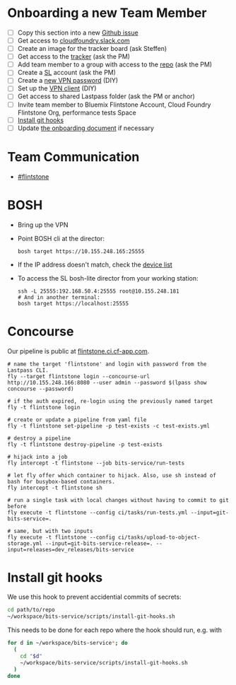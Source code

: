 # Onboarding a new Team Member

* [ ] Copy this section into a new [Github issue](https://github.com/cloudfoundry-incubator/bits-service/issues/new)
* [ ] Get access to [cloudfoundry.slack.com](https://slack.cloudfoundry.org/)
* [ ] Create an image for the tracker board (ask Steffen)
* [ ] Get access to the [tracker](https://www.pivotaltracker.com/n/projects/1406862) (ask the PM)
* [ ] Add team member to a group with access to the [repo](https://github.com/cloudfoundry-incubator/bits-service) (ask the PM)
* [ ] Create a [SL](https://control.softlayer.com) account (ask the PM)
* [ ] Create a [new VPN password](https://control.softlayer.com/account/user/profile) (DIY)
* [ ] Set up the [VPN client](http://knowledgelayer.softlayer.com/procedure/ssl-vpn-mac-os-x-1010) (DIY)
* [ ] Get access to shared Lastpass folder (ask the PM or anchor)
* [ ] Invite team member to Bluemix Flintstone Account, Cloud Foundry Flintstone Org, performance tests Space
* [ ] [Install git hooks](#install-git-hooks)
* [ ] Update [the onboarding document](https://github.com/cloudfoundry-incubator/bits-service/blob/master/docs/onboarding.markdown) if necessary

# Team Communication

* [#flintstone](https://cloudfoundry.slack.com/messages/flintstone/)

# BOSH

* Bring up the VPN
* Point BOSH cli at the director:

    ```
    bosh target https://10.155.248.165:25555
    ```

* If the IP address doesn't match, check the [device list](https://control.softlayer.com/devices)

* To access the SL bosh-lite director from your working station:

    ```
    ssh -L 25555:192.168.50.4:25555 root@10.155.248.181
    # And in another terminal:
    bosh target https://localhost:25555
    ```

# Concourse

Our pipeline is public at [flintstone.ci.cf-app.com](https://flintstone.ci.cf-app.com).

```
# name the target 'flintstone' and login with password from the Lastpass CLI.
fly --target flintstone login --concourse-url http://10.155.248.166:8080 --user admin --password $(lpass show concourse --password)

# if the auth expired, re-login using the previously named target
fly -t flintstone login

# create or update a pipeline from yaml file
fly -t flintstone set-pipeline -p test-exists -c test-exists.yml

# destroy a pipeline
fly -t flintstone destroy-pipeline -p test-exists

# hijack into a job
fly intercept -t flintstone --job bits-service/run-tests

# let fly offer which container to hijack. Also, use sh instead of bash for busybox-based containers.
fly intercept -t flintstone sh

# run a single task with local changes without having to commit to git before
fly execute -t flintstone --config ci/tasks/run-tests.yml --input=git-bits-service=.

# same, but with two inputs
fly execute -t flintstone --config ci/tasks/upload-to-object-storage.yml --input=git-bits-service-release=. --input=releases=dev_releases/bits-service
```

# Install git hooks

We use this hook to prevent accidential commits of secrets:

```bash
cd path/to/repo
~/workspace/bits-service/scripts/install-git-hooks.sh
```

This needs to be done for each repo where the hook should run, e.g. with

```bash
for d in ~/workspace/bits-service*; do
  (
    cd "$d"
    ~/workspace/bits-service/scripts/install-git-hooks.sh
  )
done
```
